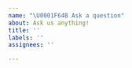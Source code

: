 ```yaml
---
name: "\U0001F64B Ask a question"
about: Ask us anything!
title: ''
labels: ''
assignees: ''

---
```



